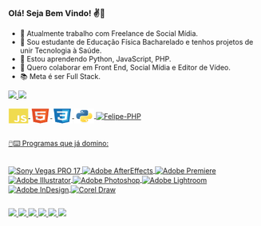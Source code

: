 ### Olá! Seja Bem Vindo! :v::slightly_smiling_face:

- 🔭 Atualmente trabalho com Freelance de Social Mídia.
- :mechanical_arm:  Sou estudante de Educação Física Bacharelado e tenhos projetos de unir Tecnologia à Saúde. 
- 🌱 Estou aprendendo Python, JavaScript, PHP. 
- 👯 Quero colaborar em Front End, Social Mídia e Editor de Vídeo.
- :books: Meta é ser Full Stack.
<div>  
  <a href="https://github.com/felipevolpi">
  <img height="180em" src="https://github-readme-stats.vercel.app/api?username=felipevolpi&show_icons=true&theme=highcontrast&include_all_commits=true&count_private=true"/>
  <img height="160em" src="https://github-readme-stats.vercel.app/api/top-langs/?username=felipevolpi&layout=compact&langs_count=7&theme=highcontrast"/>
</div>
<div style="display: inline_block"><br>
  <img align="center" alt="Felipe-Js" height="30" width="40" src="https://raw.githubusercontent.com/devicons/devicon/master/icons/javascript/javascript-plain.svg">
  <img align="center" alt="Felipe-HTML" height="30" width="40" src="https://raw.githubusercontent.com/devicons/devicon/master/icons/html5/html5-original.svg">
  <img align="center" alt="Felipe-CSS" height="30" width="40" src="https://raw.githubusercontent.com/devicons/devicon/master/icons/css3/css3-original.svg">
  <img align="center" alt="Felipe-Python" height="30" width="40" src="https://raw.githubusercontent.com/devicons/devicon/master/icons/python/python-original.svg">
  <img align="center" alt="Felipe-PHP" height="30" width="50" src="https://user-images.githubusercontent.com/86131164/128238787-5b818f47-5a39-44e3-a4db-1840edca2ba4.png">
</div>
  
  ##
  :computer_mouse::keyboard: Programas que já domino:    
  <div style="display: inline_block"><br>
  <img align="center" alt="Sony Vegas PRO 17" height="40" width="40" src="https://user-images.githubusercontent.com/86131164/128239776-c7c70ec8-ed45-42bb-a930-a3d9486b9fdb.png">
  <img align="center" alt="Adobe AfterEffects" height="40" width="40" src="https://user-images.githubusercontent.com/86131164/128237297-e9f27d5e-e3c6-4a5b-a9f3-a4776cf67e03.png">
  <img align="center" alt="Adobe Premiere" height="40" width="40" src="https://user-images.githubusercontent.com/86131164/128241251-99bb08ee-3f8a-4c89-9eb5-14f3a06c32c3.png">
  <img align="center" alt="Adobe Illustrator" height="40" width="40" src="https://user-images.githubusercontent.com/86131164/128238836-d5acf18c-09a7-4bfd-b306-64c2686bac2c.png">
  <img align="center" alt="Adobe Photoshop" height="40" width="40" src="https://user-images.githubusercontent.com/86131164/128238776-a33f21f6-291b-43f1-94ba-a1e7704f2db7.png">
  <img align="center" alt="Adobe Lightroom" height="40" width="40" src="https://user-images.githubusercontent.com/86131164/128240442-f254eea0-b152-49d3-8fd2-d07be515e2ab.png">
  <img align="center" alt="Adobe InDesign" height="40" width="40" src="https://user-images.githubusercontent.com/86131164/128240461-3a05e3ac-70cf-49cd-9dba-c6b1c47fca04.png">
  <img align="center" alt="Corel Draw" height="40" width="40" src="https://user-images.githubusercontent.com/86131164/128241205-f5ff25e6-166f-4151-bb83-8556034841df.png">
  
 
  ##
    
 
<div>
  <a href="https://www.linkedin.com/in/felipevolpi" target="_blank"> <img src="https://img.shields.io/badge/LinkedIn-0077B5?style=for-the-badge&logo=linkedin&logoColor=black" target="_blank">
  <a href="https://www.instagram.com/felipe.volpi" target="_blank"> <img src="https://img.shields.io/badge/Instagram-E4405F?style=for-the-badge&logo=instagram&logoColor=black" target="_blank">
  <a href="https://www.facebook.com/felipevolpiofc" target="_blank"> <img src="https://img.shields.io/badge/Facebook-1877F2?style=for-the-badge&logo=facebook&logoColor=black" target="_blank">
  <a href="https://discord.com/channels/@me/862414877473243176" target="_blank"> <img src="https://img.shields.io/badge/Discord-7289DA?style=for-the-badge&logo=discord&logoColor=black" target="_blank">
  <a href="mailto:felipe.volpi92@gmail.com" target="_blank"> <img src="https://img.shields.io/badge/Gmail-D14836?style=for-the-badge&logo=gmail&logoColor=black" target="_blank">
  <a href="https://www.youtube.com/user/DuFFiOficial" target="_blank"> <img src="https://img.shields.io/badge/YouTube-FF0000?style=for-the-badge&logo=youtube&logoColor=white" target="_blank">
  </div>
    
  
